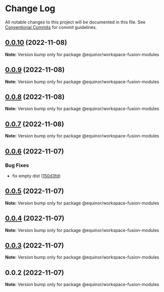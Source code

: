 # Change Log

All notable changes to this project will be documented in this file.
See [Conventional Commits](https://conventionalcommits.org) for commit guidelines.

## [0.0.10](https://github.com/equinor/fusion-workspace/compare/@equinor/workspace-fusion-modules@0.0.9...@equinor/workspace-fusion-modules@0.0.10) (2022-11-08)

**Note:** Version bump only for package @equinor/workspace-fusion-modules

## [0.0.9](https://github.com/equinor/fusion-workspace/compare/@equinor/workspace-fusion-modules@0.0.6...@equinor/workspace-fusion-modules@0.0.9) (2022-11-08)

**Note:** Version bump only for package @equinor/workspace-fusion-modules

## [0.0.8](https://github.com/equinor/fusion-workspace/compare/@equinor/workspace-fusion-modules@0.0.6...@equinor/workspace-fusion-modules@0.0.8) (2022-11-08)

**Note:** Version bump only for package @equinor/workspace-fusion-modules

## [0.0.7](https://github.com/equinor/fusion-workspace/compare/@equinor/workspace-fusion-modules@0.0.6...@equinor/workspace-fusion-modules@0.0.7) (2022-11-08)

**Note:** Version bump only for package @equinor/workspace-fusion-modules

## [0.0.6](https://github.com/equinor/fusion-workspace/compare/@equinor/workspace-fusion-modules@0.0.5...@equinor/workspace-fusion-modules@0.0.6) (2022-11-07)

### Bug Fixes

-   fix empty dist ([150d3fd](https://github.com/equinor/fusion-workspace/commit/150d3fd028e9995b10885a396849e13a1262b6b2))

## [0.0.5](https://github.com/equinor/fusion-workspace/compare/@equinor/workspace-fusion-modules@0.0.4...@equinor/workspace-fusion-modules@0.0.5) (2022-11-07)

**Note:** Version bump only for package @equinor/workspace-fusion-modules

## [0.0.4](https://github.com/equinor/fusion-workspace/compare/@equinor/workspace-fusion-modules@0.0.3...@equinor/workspace-fusion-modules@0.0.4) (2022-11-07)

**Note:** Version bump only for package @equinor/workspace-fusion-modules

## [0.0.3](https://github.com/equinor/fusion-workspace/compare/@equinor/workspace-fusion-modules@0.0.2...@equinor/workspace-fusion-modules@0.0.3) (2022-11-07)

**Note:** Version bump only for package @equinor/workspace-fusion-modules

## 0.0.2 (2022-11-07)

**Note:** Version bump only for package @equinor/workspace-fusion-modules
